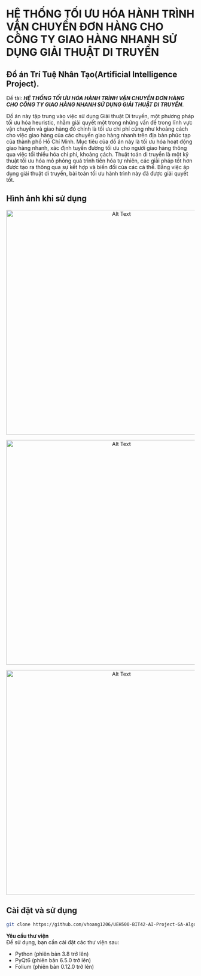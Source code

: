 # <span style="text-transform: uppercase;">HỆ THỐNG TỐI ƯU HÓA HÀNH TRÌNH VẬN CHUYỂN ĐƠN HÀNG CHO CÔNG TY GIAO HÀNG NHANH SỬ DỤNG GIẢI THUẬT DI TRUYỀN</span>

## Đồ án Trí Tuệ Nhân Tạo(Artificial Intelligence Project).
Đề tài: <span style="text-transform: uppercase;">***HỆ THỐNG TỐI ƯU HÓA HÀNH TRÌNH VẬN CHUYỂN ĐƠN HÀNG CHO CÔNG TY GIAO HÀNG NHANH SỬ DỤNG GIẢI THUẬT DI TRUYỀN***</span>.

Đồ án này tập trung vào việc sử dụng Giải thuật Di truyền, một phương pháp tối ưu hóa heuristic, nhằm giải quyết một trong những vấn đề trong lĩnh vực vận chuyển và giao hàng đó chính là tối ưu chi phí cũng như khoảng cách cho việc giao hàng của các chuyến giao hàng nhanh trên địa bàn phức tạp của thành phố Hồ Chí Minh. Mục tiêu của đồ án này là tối ưu hóa hoạt động giao hàng nhanh, xác định tuyến đường tối ưu cho người giao hàng thông qua việc tối thiểu hóa chi phí, khoảng cách. Thuật toán di truyền là một kỹ thuật tối ưu hóa mô phỏng quá trình tiến hóa tự nhiên, các giải pháp tốt hơn được tạo ra thông qua sự kết hợp và biến đổi của các cá thể. Bằng việc áp dụng giải thuật di truyền, bài toán tối ưu hành trình này đã được giải quyết tốt.

## Hình ảnh khi sử dụng 

<p align="center">
  <img src="https://github.com/vhoang1206/UEH500-BIT42-AI-Project-GA-Algorithm-VRP/blob/main/Images/Picture1.png" alt="Alt Text" width = 600>
</p>
<p align="center">
  <img src="https://github.com/vhoang1206/UEH500-BIT42-AI-Project-GA-Algorithm-VRP/blob/main/Images/Picture2.png" alt="Alt Text" width = 600>
</p>
<p align="center">
  <img src="https://github.com/vhoang1206/UEH500-BIT42-AI-Project-GA-Algorithm-VRP/blob/main/Images/Picture3.png" alt="Alt Text" width = 600>
</p>

## Cài đặt và sử dụng
```bash
git clone https://github.com/vhoang1206/UEH500-BIT42-AI-Project-GA-Algorithm-VRP.git
```
**Yêu cầu thư viện** \
Để sử dụng, bạn cần cài đặt các thư viện sau:

- Python (phiên bản 3.8 trở lên)
- PyQt6 (phiên bản 6.5.0 trở lên)
- Folium (phiên bản 0.12.0 trở lên)
